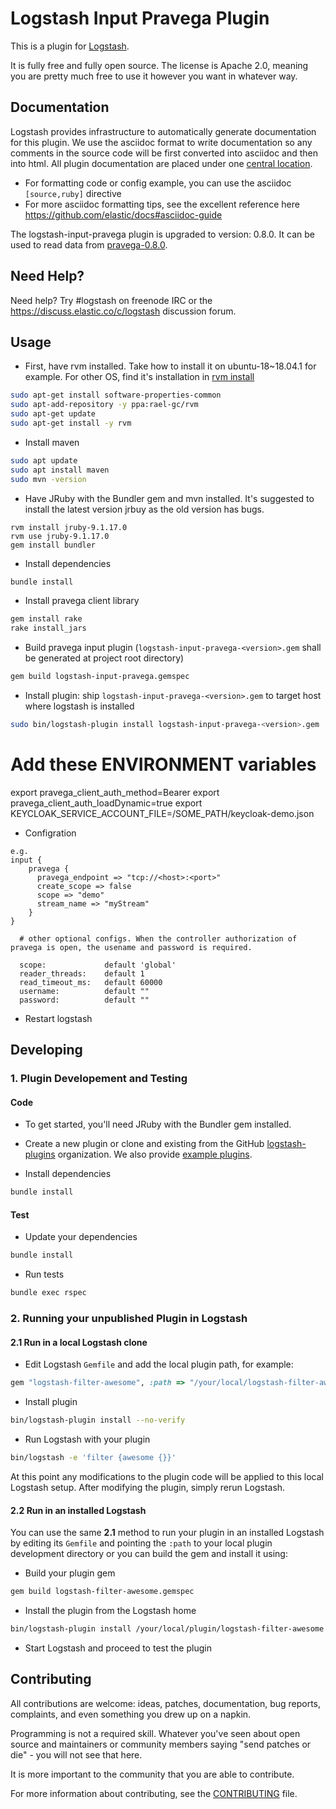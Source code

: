 # Logstash Input Pravega Plugin

This is a plugin for [Logstash](https://github.com/elastic/logstash).

It is fully free and fully open source. The license is Apache 2.0, meaning you are pretty much free to use it however you want in whatever way.

## Documentation

Logstash provides infrastructure to automatically generate documentation for this plugin. We use the asciidoc format to write documentation so any comments in the source code will be first converted into asciidoc and then into html. All plugin documentation are placed under one [central location](http://www.elastic.co/guide/en/logstash/current/).

- For formatting code or config example, you can use the asciidoc `[source,ruby]` directive
- For more asciidoc formatting tips, see the excellent reference here https://github.com/elastic/docs#asciidoc-guide

The logstash-input-pravega plugin is upgraded to version: 0.8.0. It can be used to read data from [pravega-0.8.0](https://github.com/pravega/pravega/releases).

## Need Help?

Need help? Try #logstash on freenode IRC or the https://discuss.elastic.co/c/logstash discussion forum.

## Usage
- First, have rvm installed. Take how to install it on ubuntu-18~18.04.1 for example. For other OS, find it's installation in [rvm install](https://rvm.io/rvm/install)
```sh
sudo apt-get install software-properties-common
sudo apt-add-repository -y ppa:rael-gc/rvm
sudo apt-get update
sudo apt-get install -y rvm
```
- Install maven
```sh
sudo apt update
sudo apt install maven
sudo mvn -version
```

- Have JRuby with the Bundler gem and mvn installed. It's suggested to install the latest version jrbuy as the old version has bugs.
```
rvm install jruby-9.1.17.0
rvm use jruby-9.1.17.0
gem install bundler
```
- Install dependencies
```sh
bundle install
```

- Install pravega client library
```sh
gem install rake
rake install_jars
```
- Build pravega input plugin (`logstash-input-pravega-<version>.gem` shall be generated at project root directory)
```sh
gem build logstash-input-pravega.gemspec
```
- Install plugin: ship `logstash-input-pravega-<version>.gem` to target host where logstash is installed
```sh
sudo bin/logstash-plugin install logstash-input-pravega-<version>.gem
```
# Add these ENVIRONMENT variables
export pravega_client_auth_method=Bearer
export pravega_client_auth_loadDynamic=true 
export KEYCLOAK_SERVICE_ACCOUNT_FILE=/SOME_PATH/keycloak-demo.json

- Configration
```
e.g.
input {
    pravega {
      pravega_endpoint => "tcp://<host>:<port>"
      create_scope => false
      scope => "demo"
      stream_name => "myStream"
    }
}
```
```
  # other optional configs. When the controller authorization of pravega is open, the usename and password is required.

  scope:             default 'global'
  reader_threads:    default 1
  read_timeout_ms:   default 60000
  username:          default ""
  password:          default ""
```

- Restart logstash

## Developing

### 1. Plugin Developement and Testing

#### Code
- To get started, you'll need JRuby with the Bundler gem installed.

- Create a new plugin or clone and existing from the GitHub [logstash-plugins](https://github.com/logstash-plugins) organization. We also provide [example plugins](https://github.com/logstash-plugins?query=example).

- Install dependencies
```sh
bundle install
```

#### Test

- Update your dependencies
```sh
bundle install
```

- Run tests
```sh
bundle exec rspec
```

### 2. Running your unpublished Plugin in Logstash

#### 2.1 Run in a local Logstash clone

- Edit Logstash `Gemfile` and add the local plugin path, for example:
```ruby
gem "logstash-filter-awesome", :path => "/your/local/logstash-filter-awesome"
```
- Install plugin
```sh
bin/logstash-plugin install --no-verify
```
- Run Logstash with your plugin
```sh
bin/logstash -e 'filter {awesome {}}'
```
At this point any modifications to the plugin code will be applied to this local Logstash setup. After modifying the plugin, simply rerun Logstash.

#### 2.2 Run in an installed Logstash

You can use the same **2.1** method to run your plugin in an installed Logstash by editing its `Gemfile` and pointing the `:path` to your local plugin development directory or you can build the gem and install it using:

- Build your plugin gem
```sh
gem build logstash-filter-awesome.gemspec
```
- Install the plugin from the Logstash home
```sh
bin/logstash-plugin install /your/local/plugin/logstash-filter-awesome.gem
```
- Start Logstash and proceed to test the plugin

## Contributing

All contributions are welcome: ideas, patches, documentation, bug reports, complaints, and even something you drew up on a napkin.

Programming is not a required skill. Whatever you've seen about open source and maintainers or community members  saying "send patches or die" - you will not see that here.

It is more important to the community that you are able to contribute.

For more information about contributing, see the [CONTRIBUTING](https://github.com/elastic/logstash/blob/master/CONTRIBUTING.md) file.
